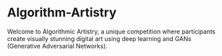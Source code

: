# Algorithm-Artistry
Welcome to Algorithmic Artistry, a unique competition where participants create visually stunning digital art using deep learning and GANs (Generative Adversarial Networks).  
